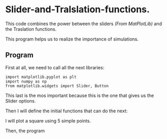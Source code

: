 # Slider-and-Tralslation-functions.

This code combines the power between the sliders _(From MatPlotLib)_ and the Traslation functions. 

This program helps us to realize the importance of simulations. 

## Program

First at all, we need to call all the next libraries:

```
import matplotlib.pyplot as plt
import numpy as np
from matplotlib.widgets import Slider, Button
``` 

This last is the mos important because this is the one that gives us the Slider options. 

Then I will define the initial functions that can do the next: 



I will plot a square using 5 simple points. 

Then, the program 








